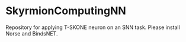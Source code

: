 # SkyrmionComputingNN

Repository for applying T-SKONE neuron on an SNN task. Please install Norse and BindsNET.
